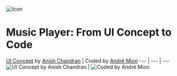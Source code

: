 ![Icon](https://raw.githubusercontent.com/andremion/Music-Player/master/app/src/main/res/mipmap-hdpi/ic_launcher.png)
# Music Player: From UI Concept to Code

[UI Concept](https://dribbble.com/shots/1850527-Music-Player-Transition) by [Anish Chandran](https://dribbble.com/anish_chandran) | Coded by [André Mion](https://github.com/andremion)
--- | --- | ---
![UI Concept by Anish Chandran](https://raw.githubusercontent.com/andremion/Music-Player/master/art/ezgif.com-crop.gif) | ![Coded by André Mion](https://raw.githubusercontent.com/andremion/Music-Player/master/art/music_player_code.gif)
